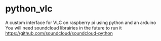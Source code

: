 # python_vlc
A custom interface for VLC on raspberry pi using python and an arduino   
You will need soundcloud librairies in the future to run it  
https://github.com/soundcloud/soundcloud-python
